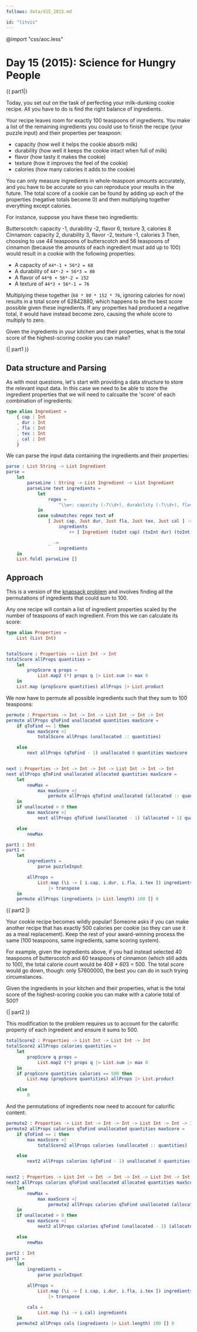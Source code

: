```yaml
---
follows: data/d15_2015.md

id: "litvis"
---
```


@import "css/aoc.less"

# Day 15 (2015): Science for Hungry People

{( part1|}

Today, you set out on the task of perfecting your milk-dunking cookie recipe. All you have to do is find the right balance of ingredients.

Your recipe leaves room for exactly 100 teaspoons of ingredients. You make a list of the remaining ingredients you could use to finish the recipe (your puzzle input) and their properties per teaspoon:

- capacity (how well it helps the cookie absorb milk)
- durability (how well it keeps the cookie intact when full of milk)
- flavor (how tasty it makes the cookie)
- texture (how it improves the feel of the cookie)
- calories (how many calories it adds to the cookie)

You can only measure ingredients in whole-teaspoon amounts accurately, and you have to be accurate so you can reproduce your results in the future. The total score of a cookie can be found by adding up each of the properties (negative totals become 0) and then multiplying together everything except calories.

For instance, suppose you have these two ingredients:

Butterscotch: capacity -1, durability -2, flavor 6, texture 3, calories 8
Cinnamon: capacity 2, durability 3, flavor -2, texture -1, calories 3
Then, choosing to use 44 teaspoons of butterscotch and 56 teaspoons of cinnamon (because the amounts of each ingredient must add up to 100) would result in a cookie with the following properties:

- A capacity of `44*-1 + 56*2 = 68`
- A durability of `44*-2 + 56*3 = 80`
- A flavor of `44*6 + 56*-2 = 152`
- A texture of `44*3 + 56*-1 = 76`

Multiplying these together (`68 * 80 * 152 * 76`, ignoring calories for now) results in a total score of 62842880, which happens to be the best score possible given these ingredients. If any properties had produced a negative total, it would have instead become zero, causing the whole score to multiply to zero.

Given the ingredients in your kitchen and their properties, what is the total score of the highest-scoring cookie you can make?

{| part1 )}

## Data structure and Parsing

As with most questions, let's start with providing a data structure to store the relevant input data.
In this case we need to be able to store the ingredient properties that we will need to calcualte the 'score' of each combination of ingredients:

```elm {l}
type alias Ingredient =
    { cap : Int
    , dur : Int
    , fla : Int
    , tex : Int
    , cal : Int
    }
```

We can parse the input data containing the ingredients and their properties:

```elm {l}
parse : List String -> List Ingredient
parse =
    let
        parseLine : String -> List Ingredient -> List Ingredient
        parseLine text ingredients =
            let
                regex =
                    "\\w+: capacity (-?\\d+), durability (-?\\d+), flavor (-?\\d+), texture (-?\\d+), calories (-?\\d+)"
            in
            case submatches regex text of
                [ Just cap, Just dur, Just fla, Just tex, Just cal ] ->
                    ingredients
                        ++ [ Ingredient (toInt cap) (toInt dur) (toInt fla) (toInt tex) (toInt cal) ]

                _ ->
                    ingredients
    in
    List.foldl parseLine []
```

## Approach

This is a version of the [knapsack problem](https://en.wikipedia.org/wiki/Knapsack_problem) and involves finding all the permutations of ingredients that could sum to 100.

Any one recipe will contain a list of ingredient properties scaled by the number of teaspoons of each ingredient. From this we can calculate its score:

```elm {l}
type alias Properties =
    List (List Int)


totalScore : Properties -> List Int -> Int
totalScore allProps quantities =
    let
        propScore q props =
            List.map2 (*) props q |> List.sum |> max 0
    in
    List.map (propScore quantities) allProps |> List.product
```

We now have to permute all possible ingredients such that they sum to 100 teaspoons:

```elm {l}
permute : Properties -> Int -> Int -> List Int -> Int -> Int
permute allProps qToFind unallocated quantities maxScore =
    if qToFind == 1 then
        max maxScore <|
            totalScore allProps (unallocated :: quantities)

    else
        next allProps (qToFind - 1) unallocated 0 quantities maxScore


next : Properties -> Int -> Int -> Int -> List Int -> Int -> Int
next allProps qToFind unallocated allocated quantities maxScore =
    let
        newMax =
            max maxScore <|
                permute allProps qToFind unallocated (allocated :: quantities) maxScore
    in
    if unallocated > 0 then
        max maxScore <|
            next allProps qToFind (unallocated - 1) (allocated + 1) quantities newMax

    else
        newMax
```

```elm {l r}
part1 : Int
part1 =
    let
        ingredients =
            parse puzzleInput

        allProps =
            List.map (\i -> [ i.cap, i.dur, i.fla, i.tex ]) ingredients
                |> transpose
    in
    permute allProps (ingredients |> List.length) 100 [] 0
```

{( part2 |}

Your cookie recipe becomes wildly popular! Someone asks if you can make another recipe that has exactly 500 calories per cookie (so they can use it as a meal replacement). Keep the rest of your award-winning process the same (100 teaspoons, same ingredients, same scoring system).

For example, given the ingredients above, if you had instead selected 40 teaspoons of butterscotch and 60 teaspoons of cinnamon (which still adds to 100), the total calorie count would be 40*8 + 60*3 = 500. The total score would go down, though: only 57600000, the best you can do in such trying circumstances.

Given the ingredients in your kitchen and their properties, what is the total score of the highest-scoring cookie you can make with a calorie total of 500?

{| part2 )}

This modification to the problem requires us to account for the calorific property of each ingredient and ensure it sums to 500.

```elm {l}
totalScore2 : Properties -> List Int -> List Int -> Int
totalScore2 allProps calories quantities =
    let
        propScore q props =
            List.map2 (*) props q |> List.sum |> max 0
    in
    if propScore quantities calories == 500 then
        List.map (propScore quantities) allProps |> List.product

    else
        0
```

And the permutations of ingredients now need to account for calorific content:

```elm {l}
permute2 : Properties -> List Int -> Int -> Int -> List Int -> Int -> Int
permute2 allProps calories qToFind unallocated quantities maxScore =
    if qToFind == 1 then
        max maxScore <|
            totalScore2 allProps calories (unallocated :: quantities)

    else
        next2 allProps calories (qToFind - 1) unallocated 0 quantities maxScore


next2 : Properties -> List Int -> Int -> Int -> Int -> List Int -> Int -> Int
next2 allProps calories qToFind unallocated allocated quantities maxScore =
    let
        newMax =
            max maxScore <|
                permute2 allProps calories qToFind unallocated (allocated :: quantities) maxScore
    in
    if unallocated > 0 then
        max maxScore <|
            next2 allProps calories qToFind (unallocated - 1) (allocated + 1) quantities newMax

    else
        newMax
```

```elm {l r}
part2 : Int
part2 =
    let
        ingredients =
            parse puzzleInput

        allProps =
            List.map (\i -> [ i.cap, i.dur, i.fla, i.tex ]) ingredients
                |> transpose

        cals =
            List.map (\i -> i.cal) ingredients
    in
    permute2 allProps cals (ingredients |> List.length) 100 [] 0
```
